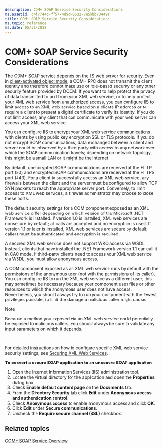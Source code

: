 ```yaml
---
description: COM+ SOAP Service Security Considerations
ms.assetid: c4f7744c-ff57-4d9d-8632-7e5bbb73449a
title: COM+ SOAP Service Security Considerations
ms.topic: reference
ms.date: 05/31/2018
---
```


# COM+ SOAP Service Security Considerations

The COM+ SOAP service depends on the IIS web server for security. Even in [client-activated object mode](accessing-xml-web-services-in-cao-mode.md), a COM+ RPC does not transmit the client identity and therefore cannot make use of role-based security or any other security feature provided by DCOM. If you want to help protect the privacy of data transmitted to and from your XML web service, or to help protect your XML web service from unauthorized access, you can configure IIS to limit access to an XML web service based on a clients IP address or to require a client to present a digital certificate to verify its identity. If you do not limit access, any client that can communicate with your web server can access your XML web service.

You can configure IIS to encrypt your XML web service communications with clients by using public key encryption SSL or TLS protocols. If you do not encrypt SOAP communications, data exchanged between a client and server could be observed by a third party with access to any network over which the SOAP communication travels; depending on network topology, this might be a small LAN or it might be the Internet.

By default, unencrypted SOAP communications are received at the HTTP port (80) and encrypted SOAP communications are received at the HTTPS port (443). For a client to successfully access an XML web service, any firewalls between the client and the server must be configured to allow TCP SYN packets to reach the appropriate server port. Conversely, to limit access to XML web services, a firewall administrator may choose to close these ports.

The default security settings for a COM component exposed as an XML web service differ depending on which version of the Microsoft .NET Framework is installed. If version 1.0 is installed, XML web services are nonsecure by default; all calls are accepted and no encryption is used. If version 1.1 or later is installed, XML web services are secure by default; callers must be authenticated and encryption is required.

A secured XML web service does not support WKO access via WSDL. Instead, clients that have installed the .NET Framework version 1.1 can call it in CAO mode. If third-party clients need to access your XML web service via WSDL, you must allow anonymous access.

A COM component exposed as an XML web service runs by default with the permissions of the anonymous user (not with the permissions of its caller). You can configure IIS to run the XML web service as a different user; this may sometimes be necessary because your component uses files or other resources to which the anonymous user does not have access. Nevertheless, you should always try to run your component with the fewest privileges possible, to limit the damage a malicious caller might cause.

> [!Note]  
> Because a method you exposed via an XML web service could potentially be exposed to malicious callers, you should always be sure to validate any input parameters on which it depends.

 

For detailed instructions on how to configure specific XML web service security settings, see [Securing XML Web Services](securing-xml-web-services.md).

**To convert a secure SOAP application to an unsecure SOAP application**

1.  Open the Internet Information Services (IIS) administration tool.
2.  Locate the virtual directory for the application and open the **Properties** dialog box.
3.  Check **Enable default content page** on the **Documents** tab.
4.  From the **Directory Security** tab click **Edit** under **Anonymous access and authentication control**.
5.  Check **Anonymous access** to enable anonymous access and click **OK**.
6.  Click **Edit** under **Secure communications**.
7.  Uncheck the **Require secure channel (SSL)** checkbox.

## Related topics

<dl> <dt>

[COM+ SOAP Service Overview](com--soap-service-overview.md)
</dt> </dl>

 

 



